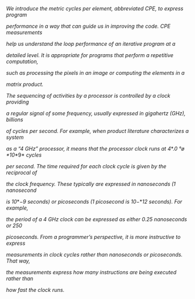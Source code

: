 *We introduce the metric cycles per element, abbreviated CPE, to express program*

*performance in a way that can guide us in improving the code. CPE measurements*

*help us understand the loop performance of an iterative program at a*

*detailed level. It is appropriate for programs that perform a repetitive computation,*

*such as processing the pixels in an image or computing the elements in a*

*matrix product.*

*The sequencing of activities by a processor is controlled by a clock providing*

*a regular signal of some frequency, usually expressed in gigahertz (GHz), billions*

*of cycles per second. For example, when product literature characterizes a system*

*as a “4 GHz” processor, it means that the processor clock runs at 4**.**0* *°ø* *10**9* *cycles*

*per second. The time required for each clock cycle is given by the reciprocal of*

*the clock frequency. These typically are expressed in nanoseconds (1 nanosecond*

*is 10**−**9* *seconds) or picoseconds (1 picosecond is 10**−**12* *seconds). For example,*

*the period of a 4 GHz clock can be expressed as either 0.25 nanoseconds or 250*

*picoseconds. From a programmer’s perspective, it is more instructive to express*

*measurements in clock cycles rather than nanoseconds or picoseconds. That way,*

*the measurements express how many instructions are being executed rather than*

*how fast the clock runs.*
